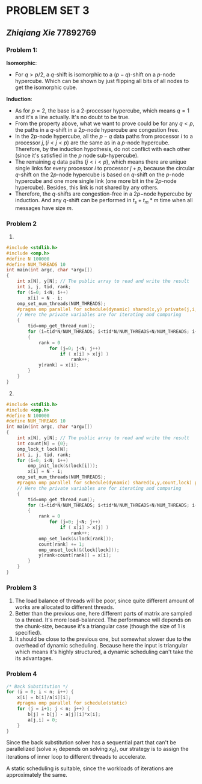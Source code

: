 # PROBLEM SET 3

## _Zhiqiang Xie_ 77892769

### Problem 1:

**Isomorphic**:

- For $q>p/2$, a $q$-shift is isomorphic to a $(p-q)$-shift on a $p$-node hypercube. Which can be shown by just flipping all bits of all nodes to get the isomorphic cube.

**Induction**:

- As for $p = 2$, the base is a 2-processor hypercube, which means $q=1$ and it's a line actually. It's no doubt to be true.
- From the property above, what we want to prove could be for any $q<p$, the paths in a $q$-shift in a $2p$-node hypercube are congestion free.
- In the $2p$-node hypercube, all the $p − q$ data paths from processor $i$ to a processor $j,  (i<j<p)$ are the same as in a $p$-node hypercube. Therefore, by the induction hypothesis, do not conflict with each other (since it's satisfied in the $p$ node sub-hypercube).
- The remaining $q$ data paths $(j<i<p)$, which means there are unique single links for every processor $i$ to processor $j+p$, because the circular $q$-shift on the $2p$-node hypercube is based on $q$-shift on the $p$-node hypercube and one more single link (one more bit in the $2p$-node hypercube). Besides, this link is not shared by any others.
- Therefore, the $q$-shifts are congestion-free in a $2p-$node hypercube by induction. And any $q$-shift can be performed in $t_s + t_m *m$ time when all messages have size $m$.

### Problem 2

1. ​

```c
#include <stdlib.h>
#include <omp.h>
#define N 100000
#define NUM_THREADS 10
int main(int argc, char *argv[])
{
    int x[N], y[N]; // The public array to read and write the result
    int i, j, tid, rank;
    for (i=0; i<N; i++)
        x[i] = N - i;
    omp_set_num_threads(NUM_THREADS);
    #pragma omp parallel for schedule(dynamic) shared(x,y) private(j,i,tid,rank)
    // Here the private variables are for iterating and comparing
    {
        tid=omp_get_thread_num();
        for (i=tid*N/NUM_THREADS; i<tid*N/NUM_THREADS+N/NUM_THREADS; i++)
        {
            rank = 0
                for (j=0; j<N; j++)
                    if ( x[i] > x[j] )
                        rank++;
            y[rank] = x[i];
        }
    }
}
```

2. ​

```c
#include <stdlib.h>
#include <omp.h>
#define N 100000
#define NUM_THREADS 10
int main(int argc, char *argv[])
{
    int x[N], y[N]; // The public array to read and write the result
    int count[N] = {0};
    omp_lock_t lock[N];
    int i, j, tid, rank;
    for (i=0; i<N; i++)
        omp_init_lock(&(lock[i]));
        x[i] = N - i;
    omp_set_num_threads(NUM_THREADS);
    #pragma omp parallel for schedule(dynamic) shared(x,y,count,lock) private(j,i,tid,rank)
    // Here the private variables are for iterating and comparing
    {
        tid=omp_get_thread_num();
        for (i=tid*N/NUM_THREADS; i<tid*N/NUM_THREADS+N/NUM_THREADS; i++)
        {
            rank = 0
                for (j=0; j<N; j++)
                    if ( x[i] > x[j] )
                        rank++;
            omp_set_lock(&(lock[rank]));
            count[rank] += 1;
            omp_unset_lock(&(lock[lock]));
            y[rank+count[rank]] = x[i];
        }
    }
}
```

### Problem 3

1. The load balance of threads will be poor, since quite different amount of works are allocated to different threads.
2. Better than the previous one, here different parts of matrix are sampled to a thread. It's more load-balanced. The performance will depends on the chunk-size, because it's a triangular case (though the size of $1$ is specified).
3. It should be close to the previous one, but somewhat slower due to the overhead of dynamic scheduling. Because here the input is triangular which means it's highly structured, a dynamic scheduling can't take the its advantages.


### Problem 4

```c
/* Back Substitution */
for (i = 0; i < n; i++) {
    x[i] = b[i]/a[i][i];
    #pragma omp parallel for schedule(static)
    for (j = i+1; j < n; j++) {
        b[j] = b[j] - a[j][i]*x[i];
        a[j,i] = 0;
    }
}
```

Since the back substitution solver has a sequential part that can't be parallelized (solve $x_1$ depends on solving $x_0$), our strategy is to assign the iterations of inner loop to different threads to accelerate.

A static scheduling is suitable, since the workloads of iterations are approximately the same.